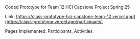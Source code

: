 Coded Prototype for Team 12 HCI Capstone Project Spring 25

Link: [https://class-prototype-hci-capstone-team-12.vercel.app](https://class-prototype.vercel.app/participants)

Pages Implemented: Participants, Activities
